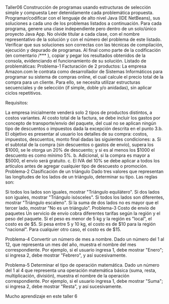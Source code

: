 Taller06
Construcción de programas usando estructuras de selección simple y compuesta
Leer detenidamente cada problemática propuesta.
Programar/codificar con el lenguaje de alto nivel Java (IDE NetBeans), sus soluciones a cada uno de los problemas listados a continuación.
Para cada programa, genere una clase independiente pero dentro de un solo/único proyecto Java App. No olvide titular a cada clase, con el nombre representativo de la solución y con el número del problema de este listado.
Verificar que sus soluciones son correctas con las técnicas de compilación, ejecución y depurado de programas.
Al final como parte de la codificación (en comentario /*** ), copiar y pegar los resultados obtenidos de la consola, evidenciando el funcionamiento de su solución.
Listado de problemáticas:
Problema-1
Facturación de 2 productos: La empresa Amazon.com le contrata como desarrollador de Sistemas Informáticos para programar su sistema de compras online, el cual calcule el precio total de la compra para un cliente. Para ello, se necesita utilizar estructuras secuenciales y de selección (if simple, doble y/o anidadas), sin aplicar ciclos repetitivos.

Requisitos:

La empresa inicialmente venderá solo 2 tipos de productos distintos, a costos variantes.
Al costo total de la factura, se debe incluir los gastos por concepto de transporte/envío del paquete, del cual no se aplican ningún tipo de descuentos o impuestos dada la excepción descrita en el punto 3.b.
El objetivo es presentar al usuario los detalles de su compra: costos, impuestos, descuentos, monto final dadas las siguientes condiciones: a. Si el subtotal de la compra (sin descuentos o gastos de envío), supera los $1000, se le otorga un 20% de descuento; y si es al menos los $1000 el descuento es como mínimo 5%. b. Adicional, si la compra es mayor a $5000, el envío será gratuito. c. El IVA del 10% se debe aplicar a todos los artículos antes de agregar cualquier tipo de descuesto o promoción.
Problema-2
Clasificación de un triángulo Dado tres valores que representan las longitudes de los lados de un triángulo, determinar su tipo. Las reglas son:

Si todos los lados son iguales, mostrar "Triángulo equilátero".
Si dos lados son iguales, mostrar "Triángulo isósceles".
Si todos los lados son diferentes, mostrar "Triángulo escaleno".
Si la suma de dos lados no es mayor que el tercer lado, mostrar "No es un triángulo".
Problema-3
Costo de envío de paquetes Un servicio de envío cobra diferentes tarifas según la región y el peso del paquete. Si el peso es menor de 5 kg y la región es "local", el costo es de $5. Si pesa entre 5 y 10 kg, el costo es de $10 para la región "nacional". Para cualquier otro caso, el costo es de $15.

Problema-4
Convertir un número de mes a nombre. Dado un número del 1 al 12, que representa un mes del año, muestra el nombre del mes correspondiente. Por ejemplo, si el usuario ingresa 1, debe mostrar "Enero"; si ingresa 2, debe mostrar "Febrero", y así sucesivamente.

Problema-5
Determinar el tipo de operación matemática. Dado un número del 1 al 4 que representa una operación matemática básica (suma, resta, multiplicación, división), muestra el nombre de la operación correspondiente. Por ejemplo, si el usuario ingresa 1, debe mostrar "Suma"; si ingresa 2, debe mostrar "Resta", y así sucesivamente.

Mucho aprendizaje en este taller 6
